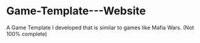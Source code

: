 Game-Template---Website
=======================

A Game Template I developed that is similar to games like Mafia Wars. (Not 100% complete)
